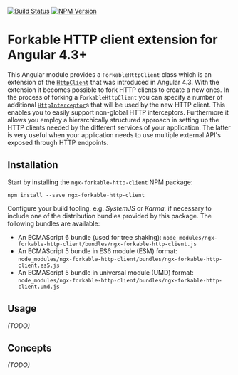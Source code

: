 [![Build Status](https://api.travis-ci.org/dscheerens/ngx-forkable-http-client.svg?branch=master)](https://travis-ci.org/dscheerens/ngx-forkable-http-client) [![NPM Version](https://img.shields.io/npm/v/ngx-forkable-http-client.svg)](https://www.npmjs.com/package/ngx-forkable-http-client)

# Forkable HTTP client extension for Angular 4.3+

This Angular module provides a `ForkableHttpClient` class which is an extension of the [`HttpClient`](https://angular.io/api/common/http/HttpClient) that was introduced in Angular 4.3.
With the extension it becomes possible to fork HTTP clients to create a new ones.
In the process of forking a `ForkableHttpClient` you can specify a number of additional [`HttpInterceptor`](https://angular.io/api/common/http/HttpInterceptor)s that will be used by the new HTTP client.
This enables you to easily support non-global HTTP interceptors.
Furthermore it allows you employ a hierarchically structured approach in setting up the HTTP clients needed by the different services of your application.
The latter is very useful when your application needs to use multiple external API's exposed through HTTP endpoints.

## Installation

Start by installing the `ngx-forkable-http-client` NPM package:

```
npm install --save ngx-forkable-http-client
```

Configure your build tooling, e.g. _SystemJS_ or _Karma_, if necessary to include one of the distribution bundles provided by this package.
The following bundles are available:

* An ECMAScript 6 bundle (used for tree shaking): `node_modules/ngx-forkable-http-client/bundles/ngx-forkable-http-client.js`
* An ECMAScript 5 bundle in ES6 module (ESM) format: `node_modules/ngx-forkable-http-client/bundles/ngx-forkable-http-client.es5.js`
* An ECMAScript 5 bundle in universal module (UMD) format: `node_modules/ngx-forkable-http-client/bundles/ngx-forkable-http-client.umd.js`

## Usage

_(TODO)_

## Concepts

_(TODO)_
